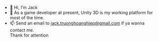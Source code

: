 - 👋 Hi, I’m Jack
- 🌱 As a game developer at present, Unity 3D is my working platform for most of the time.
- 📫 Send an email to jack.truonghoanghiep@gmail.com if ya wanna contact me. 
<br/>Thank for attention

<!---
jackthh/jackthh is a ✨ special ✨ repository because its `README.md` (this file) appears on your GitHub profile.
You can click the Preview link to take a look at your changes.
--->
